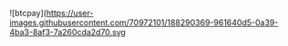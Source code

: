 ![btcpay](https://user-images.githubusercontent.com/70972101/188290369-961640d5-0a39-4ba3-8af3-7a260cda2d70.svg
